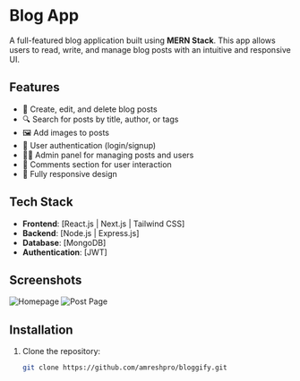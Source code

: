 # Blog App

A full-featured blog application built using **MERN Stack**. This app allows users to read, write, and manage blog posts with an intuitive and responsive UI.

## Features

- 📝 Create, edit, and delete blog posts
- 🔍 Search for posts by title, author, or tags
- 🖼️ Add images to posts
- 👤 User authentication (login/signup)
- 🧑‍💻 Admin panel for managing posts and users
- 💬 Comments section for user interaction
- 📱 Fully responsive design

## Tech Stack

- **Frontend**: [React.js | Next.js | Tailwind CSS]
- **Backend**: [Node.js | Express.js]
- **Database**: [MongoDB]
- **Authentication**: [JWT]

## Screenshots

![Homepage](./screenshots/homepage.png)
![Post Page](./screenshots/post-page.png)

## Installation

1. Clone the repository:

   ```bash
   git clone https://github.com/amreshpro/bloggify.git
   ```